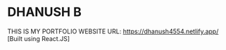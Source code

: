 # DHANUSH B
THIS IS MY PORTFOLIO WEBSITE
URL: https://dhanush4554.netlify.app/
[Built using React.JS]
